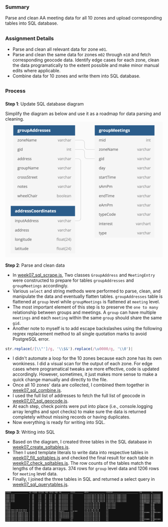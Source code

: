 ### Summary
Parse and clean AA meeting data for all 10 zones and upload corresponding tables into SQL database.  
##
### Assignment Details
- Parse and clean all relevant data for zone `m01`. 
- Parse and clean the same data for zones `m02` through `m10` and fetch corresponding geocode data. Identify edge cases for each zone, clean the data programatically to the extent possible and make minor manual edits where applicable.
- Combine data for 10 zones and write them into SQL database.


##
### Process
###
**Step 1**: Update SQL database diagram

Simplify the diagram as below and use it as a roadmap for data parsing and cleaning.
<img src="./sql_diagram.png" width="600" alt="SQL Diagram">

**Step 2**: Parse and clean data 

- In [week07_sql_scrape.js](https://github.com/meanmodemoda/msdv-data-structures/blob/master/week07/week07_sql_scrape.js), Two classes `GroupAddress` and `MeetingEntry` were constructed to prepare for tables `groupAddresses` and `groupMeetings` accordingly. 
- Various `select` and string methods were performed to parse, clean, and manipulate the data and eventually flatten tables. `groupAddresses` table is flattened at `group` level while `groupMeetings` is flattened at `meeting` level.
- The most important element of this step is to preserve the `one to many` relationship between groups and meetings. A `group` can have multiple `meetings` and each `meeting` within the same `group` should share the same `gid`.
- Another note to myself is to add escape backslashes using the following regrex replacement method to all single quotation marks to avoid PostgreSQL error.
```javascript
str.replace(/[\\"']/g, '\\$&').replace(/\u0000/g, '\\0')|
```
- I didn't automate a loop for the 10 zones because each zone has its own wonkiness. I did a visual scan for the output of each zone. For edge cases where programatical tweaks are more effective, code is updated accordingly. However, sometimes, it just makes more sense to make a quick change manually and directly to the file.
- Once all 10 zones' data are collected, I combined them together in [week07_sql_combine.js](https://github.com/meanmodemoda/msdv-data-structures/blob/master/week07/week07_sql_combine.js).
- I used the full list of addresses to fetch the full list of geocode in [week07_07_sql_geocode.js](https://github.com/meanmodemoda/msdv-data-structures/blob/master/week07/week07_sql_geocode.js).
- At each step, check points were put into place (i.e., console.logging array lengths and spot checks) to make sure the data is returned completely without missing records or having duplicates.
- Now everything is ready for writing into SQL.

**Step 3**: Writing into SQL
- Based on the diagram, I created three tables in the SQL database in [week07_create_sqltables.js](https://github.com/meanmodemoda/msdv-data-structures/blob/master/week07/week07_create_sqltables.js).
- Then I used template literals to write data into respective tables in [week07_fill_sqltables.js](https://github.com/meanmodemoda/msdv-data-structures/blob/master/week07/week07_fill_sqltables.js) and checked the final result for each table in [week07_check_sqltables.js](https://github.com/meanmodemoda/msdv-data-structures/blob/master/week07/week07_check_sqltables.js). The row counts of the tables match the lengths of the data arrays. 374 rows for `group` level data and 1206 rows for `meeting` level data. 
- Finally, I joined the three tables in SQL and returned a select query in [week07_sql_querytables.js](https://github.com/meanmodemoda/msdv-data-structures/blob/master/week07/week07_sql_querytables.js).
<img src="./sql_query.png" width="1000" alt="SQL Query">
